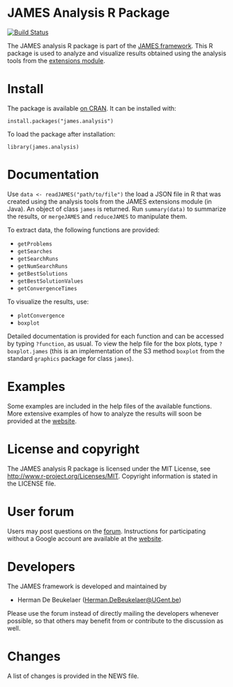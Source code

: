 JAMES Analysis R Package
========================

[![Build Status](https://img.shields.io/travis/hdbeukel/james-analysis-R.svg?style=flat)](https://travis-ci.org/hdbeukel/james-analysis-R)

The JAMES analysis R package is part of the [JAMES framework][james-github]. This R package is used to analyze and visualize results obtained using the analysis tools from the [extensions module][james-extensions].

Install
=======

The package is available [on CRAN][cran]. It can be installed with:

```
install.packages("james.analysis")
```

To load the package after installation:

```
library(james.analysis)
```

Documentation
=============

Use `data <- readJAMES("path/to/file")` the load a JSON file in R that was created using the analysis tools from the JAMES extensions module (in Java). An object of class `james` is returned. Run `summary(data)` to summarize the results, or `mergeJAMES` and `reduceJAMES` to manipulate them.

To extract data, the following functions are provided:

 - `getProblems`
 - `getSearches`
 - `getSearchRuns`
 - `getNumSearchRuns`
 - `getBestSolutions`
 - `getBestSolutionValues`
 - `getConvergenceTimes`

To visualize the results, use:

 - `plotConvergence`
 - `boxplot`

Detailed documentation is provided for each function and can be accessed by typing `?function`, as usual. To view the help file for the box plots, type `?boxplot.james` (this is an implementation of the S3 method `boxplot` from the standard `graphics` package for class `james`).

Examples
=============

Some examples are included in the help files of the available functions. More extensive examples of how to analyze the results will soon be provided at the [website][james-website].

License and copyright
=====================

The JAMES analysis R package is licensed under the MIT License, see http://www.r-project.org/Licenses/MIT. Copyright information is stated in the LICENSE file.

User forum
==========

Users may post questions on the [forum][james-forum]. Instructions for participating without a Google account are available at the [website][james-contact].

Developers
==========

The JAMES framework is developed and maintained by

 - Herman De Beukelaer (Herman.DeBeukelaer@UGent.be)
 
Please use the forum instead of directly mailing the developers whenever possible, so that others may benefit from or contribute to the discussion as well.
 
Changes
=======

A list of changes is provided in the NEWS file.


[james-github]:     https://github.com/hdbeukel/james
[james-extensions]: https://github.com/hdbeukel/james-extensions
[james-website]:    http://www.jamesframework.org
[james-forum]:      https://groups.google.com/forum/#!forum/james-users
[james-contact]:    http://www.jamesframework.org/contact/
[cran]:             http://cran.r-project.org/web/packages/james.analysis/index.html